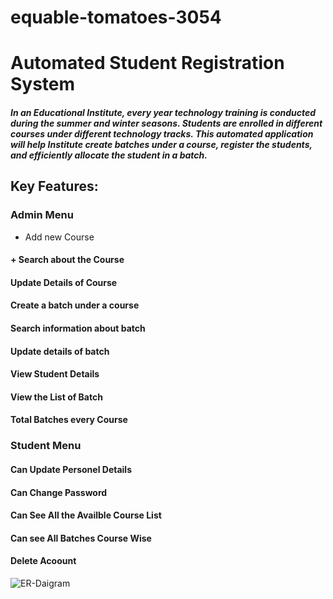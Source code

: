 # equable-tomatoes-3054

# Automated Student Registration System
##### In an Educational Institute, every year technology training is conducted during the summer and winter seasons. Students are enrolled in different courses under different technology tracks. This automated application will help Institute create batches under a course, register the students, and efficiently allocate the student in a batch.

## Key Features:
### Admin Menu

+ Add new Course
#### + Search about the Course 
#### Update Details of Course
#### Create a batch under a course
#### Search information about batch
#### Update details of batch 
#### View Student Details
#### View the List of Batch
#### Total Batches every Course

### Student Menu

#### Can Update Personel Details
#### Can Change Password
#### Can See All the Availble Course List
#### Can see All Batches Course Wise
#### Delete Acoount  



![ER-Daigram](https://user-images.githubusercontent.com/111574376/229038102-5734a2b1-9cb9-4998-8a59-d2be2749dae9.jpg)
